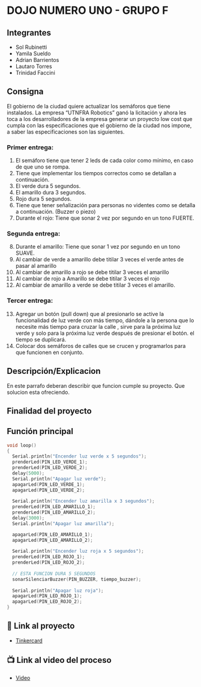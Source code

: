 # DOJO NUMERO UNO - GRUPO F

## Integrantes 
- Sol Rubinetti
- Yamila Sueldo
- Adrian Barrientos
- Lautaro Torres
- Trinidad Faccini

## Consigna
El gobierno de la ciudad quiere actualizar los semáforos que tiene instalados. La empresa  “UTNFRA Robotics” ganó la licitación y ahora les toca a los desarrolladores de la empresa generar  un proyecto low cost que cumpla con las especificaciones que el gobierno de la ciudad nos  impone, a saber las especificaciones son las siguientes. 

### Primer entrega:
1. El semáforo tiene que tener 2 leds de cada color como mínimo, en caso de que uno se  rompa. 
2. Tiene que implementar los tiempos correctos como se detallan a continuación. 
3. El verde dura 5 segundos. 
4. El amarillo dura 3 segundos. 
5. Rojo dura 5 segundos. 
6. Tiene que tener señalización para personas no videntes como se detalla a  continuación. (Buzzer o piezo)
7. Durante el rojo: Tiene que sonar 2 vez por segundo en un tono FUERTE. 

### Segunda entrega: 
8. Durante el amarillo: Tiene que sonar 1 vez por segundo en un tono SUAVE. 
9. Al cambiar de verde a amarillo debe titilar 3 veces el verde antes de pasar al amarillo
10. Al cambiar de amarillo a rojo se debe titilar 3 veces el amarillo
11. Al cambiar de rojo a Amarillo se debe titilar 3 veces el rojo
12. Al cambiar de amarillo a verde se debe titilar 3 veces el amarillo.

### Tercer entrega: 
13. Agregar un botón (pull down) que al presionarlo se active la funcionalidad de luz verde con más tiempo, dándole a la persona que lo necesite más tiempo para cruzar la calle , sirve para la próxima luz verde y solo para la próxima luz verde después de presionar el botón. el tiempo se duplicará. 
14. Colocar dos semáforos de calles que se crucen  y programarlos para que funcionen en conjunto.

## Descripción/Explicacion
En este parrafo deberan describir que funcion cumple su proyecto. Que solucion esta ofreciendo.

## Finalidad del proyecto

## Función principal


~~~ C++ 
void loop()
{
  Serial.println("Encender luz verde x 5 segundos");
  prenderLed(PIN_LED_VERDE_1);
  prenderLed(PIN_LED_VERDE_2);
  delay(5000);
  Serial.println("Apagar luz verde");
  apagarLed(PIN_LED_VERDE_1);
  apagarLed(PIN_LED_VERDE_2); 
  
  Serial.println("Encender luz amarilla x 3 segundos");
  prenderLed(PIN_LED_AMARILLO_1);
  prenderLed(PIN_LED_AMARILLO_2);
  delay(3000);
  Serial.println("Apagar luz amarilla");

  apagarLed(PIN_LED_AMARILLO_1);
  apagarLed(PIN_LED_AMARILLO_2); 
  
  Serial.println("Encender luz roja x 5 segundos");
  prenderLed(PIN_LED_ROJO_1);
  prenderLed(PIN_LED_ROJO_2);
  
  // ESTA FUNCION DURA 5 SEGUNDOS
  sonarSilenciarBuzzer(PIN_BUZZER, tiempo_buzzer);
 
  Serial.println("Apagar luz roja");
  apagarLed(PIN_LED_ROJO_1);
  apagarLed(PIN_LED_ROJO_2); 
}
~~~

## :robot: Link al proyecto
- [Tinkercard](https://www.tinkercad.com/things/8tPHbv0orHG)
## :tv: Link al video del proceso
- [Video]()







